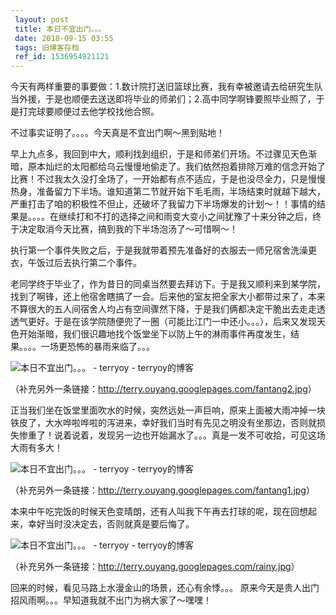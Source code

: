 ```yaml
---
 layout: post
 title: 本日不宜出门。。。
 date: 2018-09-15 03:55
 tags: 旧博客存档
 ref_id: 1536954921121
---
```

今天有两样重要的事要做：1.数计院打送旧篮球比赛，我有幸被邀请去给研究生队当外援，于是也顺便去送送即将毕业的师弟们；2.高中同学啊锋要照毕业照了，于是打完球要顺便过去他学校找他合照。



不过事实证明了。。。。今天真是不宜出门啊～黑到贴地！



早上九点多，我回到中大，顺利找到组织，于是和师弟们开场。不过骤见天色渐暗，原本灿烂的太阳都给乌云慢慢地偷走了。我们依然抱着排除万难的信念开始了比赛！不过我太久没打全场了，一开始都有点不适应，于是也没尽全力，只是慢慢热身，准备留力下半场。谁知道第二节就开始下毛毛雨，半场结束时就越下越大，严重打击了咱的积极性不但止，还破坏了我留力下半场爆发的计划～！！事情的结果是。。。。在继续打和不打的选择之间和雨变大变小之间犹豫了十来分钟之后，终于决定取消今天比赛，搞到我的下半场泡汤了～可惜啊～！



执行第一个事件失败之后，于是我就带着预先准备好的衣服去一师兄宿舍洗澡更衣，午饭过后去执行第二个事件。



老同学终于毕业了，作为昔日的同桌当然要去拜访下。于是我又顺利来到某学院，找到了啊锋，还上他宿舍瞎搞了一会。后来他的室友把全家大小都带过来了，本来不算很大的五人间宿舍人均占有空间骤然下降，于是我们俩都决定干脆出去走走透透气更好。于是在该学院随便兜了一圈（可能比江门一中还小。。。），后来又发现天色开始渐暗，我们很识趣地找个饭堂坐下以防上午的淋雨事件再度发生，结果。。。。一场更恐怖的暴雨来临了。。。

 ![本日不宜出门。。。 - terryoy -
terryoy的博客](http://my.freep.cn/R.asp?U=Dmy/070527/21/0705272111263661_109390.jpg)

（补充另外一条链接：<http://terry.ouyang.googlepages.com/fantang2.jpg>）

正当我们坐在饭堂里面吹水的时候，突然远处一声巨响，原来上面被大雨冲掉一块铁皮了，大水哗啦哗啦的泻进来，幸好我们当时有先见之明没有坐那边，否则就损失惨重了！说着说着，发现另一边也开始漏水了。。。真是一发不可收拾，可见这场大雨有多大！

 ![本日不宜出门。。。 - terryoy -
terryoy的博客](http://my.freep.cn/R.asp?U=Dmy/070527/21/0705272111262876_109390.jpg)

（补充另外一条链接：<http://terry.ouyang.googlepages.com/fantang1.jpg>）

本来中午吃完饭的时候天色变晴朗，还有人叫我下午再去打球的呢，现在回想起来，幸好当时没决定去，否则就真是要后悔了。

 ![本日不宜出门。。。 - terryoy -
terryoy的博客](http://my.freep.cn/R.asp?U=Dmy/070527/21/0705272111269117_109390.jpg)

（补充另外一条链接：<http://terry.ouyang.googlepages.com/rainy.jpg>）

回来的时候，看见马路上水漫金山的场景，还心有余悸。。。 原来今天是贵人出门招风雨啊。。。早知道我就不出门为祸大家了～嘿嘿！

